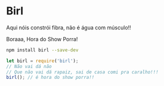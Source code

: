 # Birl

Aqui nóis constrói fibra, não é água com músculo!!

Boraaa, Hora do Show Porra!

```sh
npm install birl --save-dev
```

```js
let birl = require('birl');
// Não vai dá não
// Que não vai dá rapaiz, sai de casa comi pra caralho!!!
birl(); // é hora do show porra!!
```